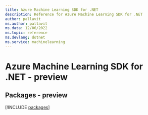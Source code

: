 ```yaml
---
title: Azure Machine Learning SDK for .NET
description: Reference for Azure Machine Learning SDK for .NET
author: pallavit
ms.author: pallavit
ms.data: 12/06/2022
ms.topic: reference
ms.devlang: dotnet
ms.service: machinelearning
---
```

# Azure Machine Learning SDK for .NET - preview
## Packages - preview
[!INCLUDE [packages](machine-learning-index.md)]